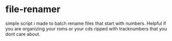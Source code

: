 # file-renamer
simple script i made to batch rename files that start with numbers. Helpful if you are organizing your roms or your cds ripped with tracknumbers that you dont care about.
